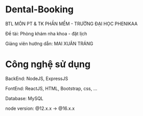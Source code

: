 # Dental-Booking

BTL MÔN PT & TK PHẦN MỀM - TRƯỜNG ĐẠI HỌC PHENIKAA

Đề tài: Phòng khám nha khoa - đặt lịch

Giảng viên hướng dẫn: MAI XUÂN TRÁNG


# Công nghệ sử dụng
BackEnd: NodeJS, ExpressJS

FontEnd: ReactJS, HTML, Bootstrap, css, ...

Database: MySQL

node version: @12.x.x -> @16.x.x 

